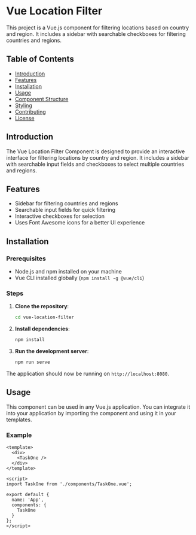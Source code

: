 # Vue Location Filter

This project is a Vue.js component for filtering locations based on country and region. It includes a sidebar with searchable checkboxes for filtering countries and regions.

## Table of Contents

- [Introduction](#introduction)
- [Features](#features)
- [Installation](#installation)
- [Usage](#usage)
- [Component Structure](#component-structure)
- [Styling](#styling)
- [Contributing](#contributing)
- [License](#license)

## Introduction

The Vue Location Filter Component is designed to provide an interactive interface for filtering locations by country and region. It includes a sidebar with searchable input fields and checkboxes to select multiple countries and regions.

## Features

- Sidebar for filtering countries and regions
- Searchable input fields for quick filtering
- Interactive checkboxes for selection
- Uses Font Awesome icons for a better UI experience

## Installation

### Prerequisites

- Node.js and npm installed on your machine
- Vue CLI installed globally (`npm install -g @vue/cli`)

### Steps

1. **Clone the repository**:
    ```bash
    cd vue-location-filter
    ```

2. **Install dependencies**:
    ```bash
    npm install
    ```

3. **Run the development server**:
    ```bash
    npm run serve
    ```

The application should now be running on `http://localhost:8080`.

## Usage

This component can be used in any Vue.js application. You can integrate it into your application by importing the component and using it in your templates.

### Example

```vue
<template>
  <div>
    <TaskOne />
  </div>
</template>

<script>
import TaskOne from './components/TaskOne.vue';

export default {
  name: 'App',
  components: {
    TaskOne
  }
};
</script>
